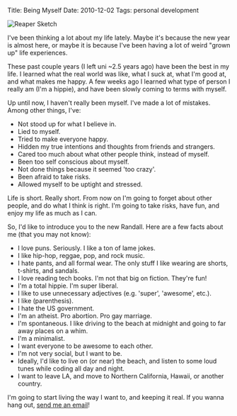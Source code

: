 Title: Being Myself
Date: 2010-12-02
Tags: personal development


![Reaper Sketch][]


I've been thinking a lot about my life lately.  Maybe it's because the new year
is almost here, or maybe it is because I've been having a lot of weird "grown
up" life experiences.

These past couple years (I left uni ~2.5 years ago) have been the best in my
life.  I learned what the real world was like, what I suck at, what I'm good
at, and what makes me happy. A few weeks ago I learned what type of person I
really am (I'm a hippie), and have been slowly coming to terms with myself.

Up until now, I haven't really been myself.  I've made a lot of mistakes.
Among other things, I've:

-   Not stood up for what I believe in.
-   Lied to myself.
-   Tried to make everyone happy.
-   Hidden my true intentions and thoughts from friends and strangers.
-   Cared too much about what other people think, instead of myself.
-   Been too self conscious about myself.
-   Not done things because it seemed 'too crazy'.
-   Been afraid to take risks.
-   Allowed myself to be uptight and stressed.

Life is short.  Really short.  From now on I'm going to forget about other
people, and do what I think is right.  I'm going to take risks, have fun, and
enjoy my life as much as I can.

So, I'd like to introduce you to the new Randall.  Here are a few facts about
me (that you may not know):

-   I love puns.  Seriously.  I like a ton of lame jokes.
-   I like hip-hop, reggae, pop, and rock music.
-   I hate pants, and all formal wear.  The only stuff I like wearing are
    shorts, t-shirts, and sandals.
-   I love reading tech books.  I'm not that big on fiction.  They're fun!
-   I'm a total hippie.  I'm super liberal.
-   I like to use unnecessary adjectives (e.g. 'super', 'awesome', etc.).
-   I like (parenthesis).
-   I hate the US government.
-   I'm an atheist.  Pro abortion.  Pro gay marriage.
-   I'm spontaneous.  I like driving to the beach at midnight and going to far
    away places on a whim.
-   I'm a minimalist.
-   I want everyone to be awesome to each other.
-   I'm not very social, but I want to be.
-   Ideally, I'd like to live on (or near) the beach, and listen to some loud
    tunes while coding all day and night.
-   I want to leave LA, and move to Northern California, Hawaii, or another
    country.

I'm going to start living the way I want to, and keeping it real.  If you wanna
hang out, [send me an email][]!


  [Reaper Sketch]: {filename}/images/2010/reaper-sketch.png "Reaper Sketch"
  [send me an email]: mailto:rdegges@gmail.com "Randall Degges' Email"
